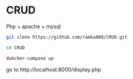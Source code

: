 # CRUD

Php + apache + mysql

```bash
git clone https://github.com/ramka808/CRUD.git
```

```bash
cd CRUD
```

```bash
dokcker-compose up
```
go to http://localhost:8000/display.php
